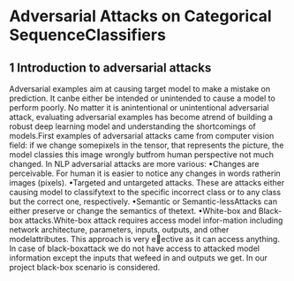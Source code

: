 # Adversarial Attacks on Categorical SequenceClassifiers

## **1  Introduction to adversarial attacks**
Adversarial examples aim at causing target model to make a mistake on prediction. It canbe either be intended or unintended to cause a model to perform poorly. No matter it is anintentional or unintentional adversarial attack, evaluating adversarial examples has become atrend of building a robust deep learning model and understanding the shortcomings of models.First examples of adversarial attacks came from computer vision field:  if we change somepixels in the tensor, that represents the picture, the model classies this image wrongly butfrom human perspective not much changed. In NLP adversarial attacks are more various:
•Changes are perceivable. For human it is easier to notice any changes in words ratherin images (pixels).
•Targeted and untargeted attacks. These are attacks either causing model to classifytext to the specific incorrect class or to any class but the correct one, respectively.
•Semantic or Semantic-lessAttacks can either preserve or change the semantics of thetext.
•White-box and Black-box attacks.White-box attack requires access model infor-mation including network architecture, parameters, inputs, outputs, and other modelattributes. This approach is very eective as it can access anything. In case of black-boxattack we do not have access to attacked model information except the inputs that wefeed in and outputs we get. In our project black-box scenario is considered.
